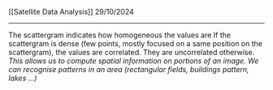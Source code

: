 [[Satellite Data Analysis]]
29/10/2024
****

The scattergram indicates how homogeneous the values are
If the scattergram is dense (few points, mostly focused on a same position on the scattergram), the values are correlated. They are uncorrelated otherwise.
	*This allows us to compute spatial information on portions of an image. We can recognise patterns in an area (rectangular fields, buildings pattern, lakes ...)*
